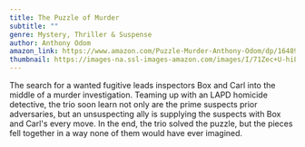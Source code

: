 ```yaml
---
title: The Puzzle of Murder
subtitle: ""
genre: Mystery, Thriller & Suspense
author: Anthony Odom
amazon_link: https://www.amazon.com/Puzzle-Murder-Anthony-Odom/dp/164895541X/ref=tmm_pap_swatch_0?_encoding=UTF8&qid=1642687842&sr=8-1
thumbnail: https://images-na.ssl-images-amazon.com/images/I/71Zec+U-hiL.jpg
---
```

The search for a wanted fugitive leads inspectors Box and Carl into the middle of a murder investigation. Teaming up with an LAPD homicide detective, the trio soon learn not only are the prime suspects prior adversaries, but an unsuspecting ally is supplying the suspects with Box and Carl's every move. In the end, the trio solved the puzzle, but the pieces fell together in a way none of them would have ever imagined.
